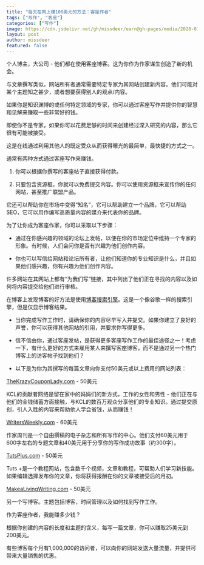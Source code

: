 ```yaml
---
title: "每天在网上赚100美元的方法：客座作者"
tags: ["写作", "客座"]
categories: ["写作"]
image: https://cdn.jsdelivr.net/gh/missdeer/earn@gh-pages/media/2020-01-09/guest-writer.png
layout: post
author: missdeer
featured: false
---
```


个人博主，大公司 - 他们都在使用客座博客。这为你作为作家谋生创造了新的机会。

与文章撰写类似，网站所有者通常需要特定专家为其网站创建新内容。他们可能对某个主题知之甚少，或者想要获得别人的观点/内容。

如果你是知识渊博的或任何特定领域的专家，你可以通过客座写作并提供你的智慧和见解来赚取一些非常好的钱。

即使你不是专家，如果你可以花费足够的时间来创建经过深入研究的内容，那么它很有可能被接受。

这是在线通过利用其他人的既定受众从而获得曝光的最简单，最快捷的方式之一。

通常有两种方式通过客座写作来赚钱。

1. 你可以根据你撰写的客座帖子直接获得付款。

2. 只要包含资源框，你就可以免费提交内容。你可以使用资源框来宣传你的任何网站，甚至推广联盟产品。

它还可以帮助你在市场中变得“知名”，它可以帮助建立一个品牌，它可以帮助SEO，它可以用作编写高质量内容的媒介来代表你的品牌。

为了让你成为客座作家，你可以采取以下步骤：

* 通过在你感兴趣的领域的论坛上发帖，以便在你的市场定位中维持一个专家的形象。有时候，人们会问你是否有兴趣为他们创作内容。

* 你也可以写信给网站和论坛所有者，让他们知道你的专业知识是什么，并且如果他们感兴趣，你有兴趣为他们创作内容。

许多网站在其网站上都有“为我们写”链接，其中列出了他们正在寻找的内容以及如何将内容提交给他们进行审核。

在博客上发现博客的好方法是使用[博客搜索引擎](http://www.blogsearchengine.org/)。这是一个像谷歌一样的搜索引擎，但是仅显示博客结果。

* 当你完成写作工作时，请确保你的内容尽早写入并提交。如果你建立了良好的声誉，你可以获得其他网站的引用，并要求你写得更多。

* 信不信由你，通过客座发帖，是获得更多客座写作工作的最佳途径之一！考虑一下，有什么更好的方式来雇用某人来撰写客座博客，而不是通过另一个热门博客上的访客帖子找到他们？

* 以下是为你为其撰写的每篇文章向你支付50美元或以上费用的网站列表：

[TheKrazyCouponLady.com](https://www.TheKrazyCouponLady.com)  -  50美元

KCL的贡献者网络是留在家中的妈妈们的新方式，工作的女性和男性 - 他们正在与他们的金钱储蓄方面接触，与KCL的数百万观众分享他们的专业知识。通过提交原创，引人入胜的内容来帮助他人学会省钱，从而赚钱！

[WritersWeekly.com](https://www.WritersWeekly.com)  -  60美元

作家周刊是一个自由撰稿的电子杂志和所有写作的中心。他们支付60美元用于600字左右的专题文章和40美元用于分享你的写作成功故事（约300字）。

[TutsPlus.com](https://www.TutsPlus.com)  -  50美元

Tuts +是一个教程网站，包含数千个视频，文章和教程，可帮助人们学习新技能。如果编辑选择发布你的文章，你将获得报酬在你的文章被接受后的月初。 

[MakeaLivingWriting.com](https://www.MakeaLivingWriting.com)  -  50美元

另一个写博客。主题包括博客，时间管理以及如何找到写作工作。

作为客座作者，我能赚多少钱？

根据你创建的内容的长度和主题的含义，每写一篇文章，你可以赚取25美元到200美元。

有些博客每个月有1,000,000的访问者，可以向你的网站发送大量流量，并提供可带来大量销售的优惠。  